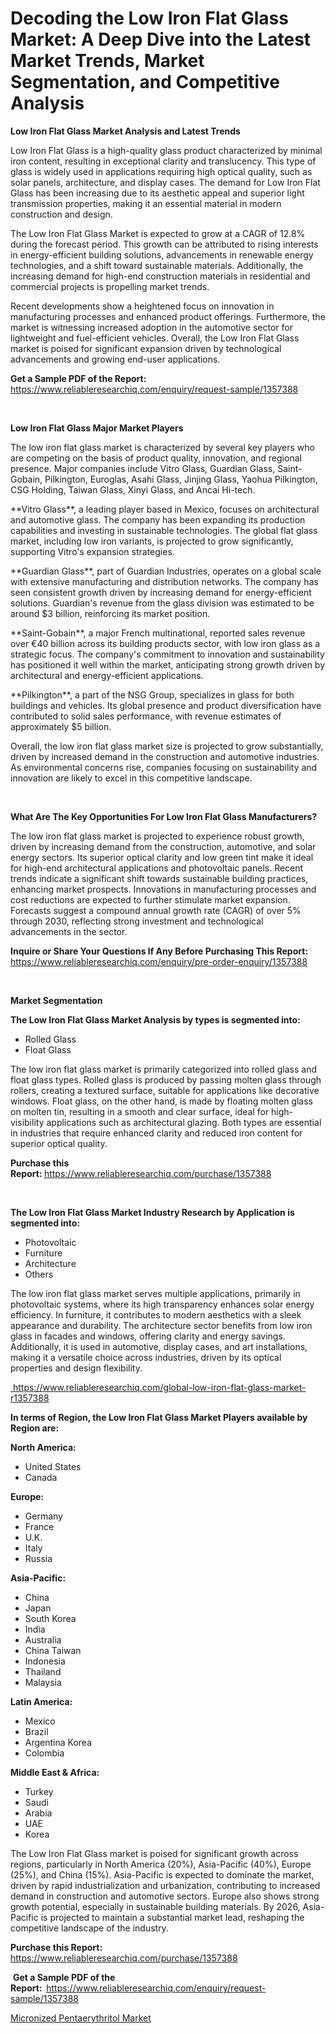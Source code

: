 <p><h1>Decoding the Low Iron Flat Glass Market: A Deep Dive into the Latest Market Trends, Market Segmentation, and Competitive Analysis</h1></p><p><strong>Low Iron Flat Glass Market Analysis and Latest Trends</strong></p>
<p><p>Low Iron Flat Glass is a high-quality glass product characterized by minimal iron content, resulting in exceptional clarity and translucency. This type of glass is widely used in applications requiring high optical quality, such as solar panels, architecture, and display cases. The demand for Low Iron Flat Glass has been increasing due to its aesthetic appeal and superior light transmission properties, making it an essential material in modern construction and design.</p><p>The Low Iron Flat Glass Market is expected to grow at a CAGR of 12.8% during the forecast period. This growth can be attributed to rising interests in energy-efficient building solutions, advancements in renewable energy technologies, and a shift toward sustainable materials. Additionally, the increasing demand for high-end construction materials in residential and commercial projects is propelling market trends. </p><p>Recent developments show a heightened focus on innovation in manufacturing processes and enhanced product offerings. Furthermore, the market is witnessing increased adoption in the automotive sector for lightweight and fuel-efficient vehicles. Overall, the Low Iron Flat Glass market is poised for significant expansion driven by technological advancements and growing end-user applications.</p></p>
<p><strong>Get a Sample PDF of the Report:&nbsp;</strong> <a href="https://www.reliableresearchiq.com/enquiry/request-sample/1357388?utm_campaign=2122&utm_medium=2&utm_source=Github&utm_content=ia&utm_term=01022025&utm_id=low-iron-flat-glass">https://www.reliableresearchiq.com/enquiry/request-sample/1357388</a></p>
<p>&nbsp;</p>
<p><strong>Low Iron Flat Glass Major Market Players</strong></p>
<p><p>The low iron flat glass market is characterized by several key players who are competing on the basis of product quality, innovation, and regional presence. Major companies include Vitro Glass, Guardian Glass, Saint-Gobain, Pilkington, Euroglas, Asahi Glass, Jinjing Glass, Yaohua Pilkington, CSG Holding, Taiwan Glass, Xinyi Glass, and Ancai Hi-tech.</p><p>**Vitro Glass**, a leading player based in Mexico, focuses on architectural and automotive glass. The company has been expanding its production capabilities and investing in sustainable technologies. The global flat glass market, including low iron variants, is projected to grow significantly, supporting Vitro's expansion strategies.</p><p>**Guardian Glass**, part of Guardian Industries, operates on a global scale with extensive manufacturing and distribution networks. The company has seen consistent growth driven by increasing demand for energy-efficient solutions. Guardian's revenue from the glass division was estimated to be around $3 billion, reinforcing its market position.</p><p>**Saint-Gobain**, a major French multinational, reported sales revenue over €40 billion across its building products sector, with low iron glass as a strategic focus. The company's commitment to innovation and sustainability has positioned it well within the market, anticipating strong growth driven by architectural and energy-efficient applications.</p><p>**Pilkington**, a part of the NSG Group, specializes in glass for both buildings and vehicles. Its global presence and product diversification have contributed to solid sales performance, with revenue estimates of approximately $5 billion.</p><p>Overall, the low iron flat glass market size is projected to grow substantially, driven by increased demand in the construction and automotive industries. As environmental concerns rise, companies focusing on sustainability and innovation are likely to excel in this competitive landscape.</p></p>
<p>&nbsp;</p>
<p><strong>What Are The Key Opportunities For Low Iron Flat Glass Manufacturers?</strong></p>
<p><p>The low iron flat glass market is projected to experience robust growth, driven by increasing demand from the construction, automotive, and solar energy sectors. Its superior optical clarity and low green tint make it ideal for high-end architectural applications and photovoltaic panels. Recent trends indicate a significant shift towards sustainable building practices, enhancing market prospects. Innovations in manufacturing processes and cost reductions are expected to further stimulate market expansion. Forecasts suggest a compound annual growth rate (CAGR) of over 5% through 2030, reflecting strong investment and technological advancements in the sector.</p></p>
<p><strong>Inquire or Share Your Questions If Any Before Purchasing This Report:</strong> <a href="https://www.reliableresearchiq.com/enquiry/pre-order-enquiry/1357388?utm_campaign=2122&utm_medium=2&utm_source=Github&utm_content=ia&utm_term=01022025&utm_id=low-iron-flat-glass">https://www.reliableresearchiq.com/enquiry/pre-order-enquiry/1357388</a></p>
<p>&nbsp;</p>
<p><strong>Market Segmentation</strong></p>
<p><strong>The Low Iron Flat Glass Market Analysis by types is segmented into:</strong></p>
<p><ul><li>Rolled Glass</li><li>Float Glass</li></ul></p>
<p><p>The low iron flat glass market is primarily categorized into rolled glass and float glass types. Rolled glass is produced by passing molten glass through rollers, creating a textured surface, suitable for applications like decorative windows. Float glass, on the other hand, is made by floating molten glass on molten tin, resulting in a smooth and clear surface, ideal for high-visibility applications such as architectural glazing. Both types are essential in industries that require enhanced clarity and reduced iron content for superior optical quality.</p></p>
<p><strong>Purchase this Report:&nbsp;</strong><a href="https://www.reliableresearchiq.com/purchase/1357388?utm_campaign=2122&utm_medium=2&utm_source=Github&utm_content=ia&utm_term=01022025&utm_id=low-iron-flat-glass">https://www.reliableresearchiq.com/purchase/1357388</a></p>
<p>&nbsp;</p>
<p><strong>The Low Iron Flat Glass Market Industry Research by Application is segmented into:</strong></p>
<p><ul><li>Photovoltaic</li><li>Furniture</li><li>Architecture</li><li>Others</li></ul></p>
<p><p>The low iron flat glass market serves multiple applications, primarily in photovoltaic systems, where its high transparency enhances solar energy efficiency. In furniture, it contributes to modern aesthetics with a sleek appearance and durability. The architecture sector benefits from low iron glass in facades and windows, offering clarity and energy savings. Additionally, it is used in automotive, display cases, and art installations, making it a versatile choice across industries, driven by its optical properties and design flexibility.</p></p>
<p><a href="https://www.reliableresearchiq.com/global-low-iron-flat-glass-market-r1357388?utm_campaign=2122&utm_medium=2&utm_source=Github&utm_content=ia&utm_term=01022025&utm_id=low-iron-flat-glass">&nbsp;https://www.reliableresearchiq.com/global-low-iron-flat-glass-market-r1357388</a></p>
<p><strong>In terms of Region, the Low Iron Flat Glass Market Players available by Region are:</strong></p>
<p>
    <p> <strong> North America: </strong>
        <ul>
            <li>United States</li>
            <li>Canada</li>
        </ul>
        </p> 
    <p> <strong> Europe: </strong>
        <ul>
            <li>Germany</li>
            <li>France</li>
            <li>U.K.</li>
            <li>Italy</li>
            <li>Russia</li>
        </ul>
        </p> 
    <p> <strong> Asia-Pacific: </strong>
        <ul>
            <li>China</li>
            <li>Japan</li>
            <li>South Korea</li>
            <li>India</li>
            <li>Australia</li>
            <li>China Taiwan</li>
            <li>Indonesia</li>
            <li>Thailand</li>
            <li>Malaysia</li>
        </ul>
        </p> 
    <p> <strong> Latin America: </strong>
        <ul>
            <li>Mexico</li>
            <li>Brazil</li>
            <li>Argentina Korea</li>
            <li>Colombia</li>
        </ul>
        </p> 
    <p> <strong> Middle East & Africa: </strong>
        <ul>
            <li>Turkey</li>
            <li>Saudi</li>
            <li>Arabia</li>
            <li>UAE</li>
            <li>Korea</li>
        </ul>
    </p>
    </p>
<p><p>The Low Iron Flat Glass market is poised for significant growth across regions, particularly in North America (20%), Asia-Pacific (40%), Europe (25%), and China (15%). Asia-Pacific is expected to dominate the market, driven by rapid industrialization and urbanization, contributing to increased demand in construction and automotive sectors. Europe also shows strong growth potential, especially in sustainable building materials. By 2026, Asia-Pacific is projected to maintain a substantial market lead, reshaping the competitive landscape of the industry.</p></p>
<p><strong>Purchase this Report: </strong><a href="https://www.reliableresearchiq.com/purchase/1357388?utm_campaign=2122&utm_medium=2&utm_source=Github&utm_content=ia&utm_term=01022025&utm_id=low-iron-flat-glass">https://www.reliableresearchiq.com/purchase/1357388</a></p>
<p>&nbsp;<strong>Get a Sample PDF of the Report:&nbsp;&nbsp;</strong><a href="https://www.reliableresearchiq.com/enquiry/request-sample/1357388?utm_campaign=2122&utm_medium=2&utm_source=Github&utm_content=ia&utm_term=01022025&utm_id=low-iron-flat-glass">https://www.reliableresearchiq.com/enquiry/request-sample/1357388</a></p>
<p><strong></strong></p>
<p><p><a href="https://github.com/NargisHussain432/Market-Research-Report-List-1/blob/main/micronized-pentaerythritol-market.md?utm_campaign=2122&utm_medium=2&utm_source=Github&utm_content=ia&utm_term=01022025&utm_id=low-iron-flat-glass">Micronized Pentaerythritol Market</a></p></p>